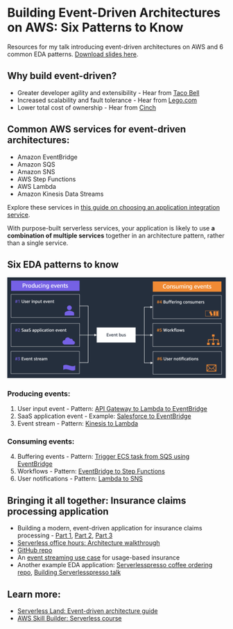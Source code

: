 # Building Event-Driven Architectures on AWS: Six Patterns to Know

Resources for my talk introducing event-driven architectures on AWS and 6 common EDA patterns. [Download slides here](https://github.com/em-shea/eda-patterns-resources/blob/main/Building%20EDAs%20on%20AWS%20%26%20EDA%20Patterns.pdf).

## Why build event-driven?
- Greater developer agility and extensibility - Hear from [Taco Bell](https://youtu.be/U5GZNt0iMZY?t=2139)
- Increased scalability and fault tolerance - Hear from [Lego.com](https://www.youtube.com/watch?v=20KBtJOxUpw)
- Lower total cost of ownership - Hear from [Cinch](https://www.youtube.com/watch?v=wM-dTroS0FA)

## Common AWS services for event-driven architectures:
- Amazon EventBridge
- Amazon SQS
- Amazon SNS
- AWS Step Functions
- AWS Lambda
- Amazon Kinesis Data Streams

Explore these services in [this guide on choosing an application integration service](https://aws.amazon.com/getting-started/decision-guides/application-integration-on-aws-how-to-choose/).

With purpose-built serverless services, your application is likely to use **a combination of multiple services** together in an architecture pattern, rather than a single service.

## Six EDA patterns to know
![Patterns diagram](https://raw.githubusercontent.com/em-shea/eda-patterns-resources/main/patterns.png)
### Producing events:
1. User input event - Pattern: [API Gateway to Lambda to EventBridge](https://serverlessland.com/patterns/apigw-lambda-eventbridge-sam-java)
2. SaaS application event - Example: [Salesforce to EventBridge](https://s12d.com/salesforce-eventbridge)
3. Event stream - Pattern: [Kinesis to Lambda](https://serverlessland.com/patterns/kinesis-lambda)
### Consuming events:
4. Buffering events - Pattern: [Trigger ECS task from SQS using EventBridge](https://serverlessland.com/patterns/eventbridge-sqs-ecs-cdk)
5. Workflows - Pattern: [EventBridge to Step Functions](https://serverlessland.com/patterns/eventbridge-sfn)
6. User notifications - Pattern: [Lambda to SNS](https://serverlessland.com/patterns/lambda-sns-sms)

## Bringing it all together: Insurance claims processing application
- Building a modern, event-driven application for insurance claims processing - [Part 1](https://aws.amazon.com/blogs/industries/building-a-modern-event-driven-application-for-insurance-claims-processing-part-1/), [Part 2](https://aws.amazon.com/blogs/industries/building-a-modern-event-driven-application-for-insurance-claims-processing-part-2/), [Part 3](https://aws.amazon.com/blogs/compute/extending-a-serverless-event-driven-architecture-to-existing-container-workloads/)
- [Serverless office hours: Architecture walkthrough](https://www.youtube.com/watch?v=tkLEaaUmC30)
- [GitHub repo](https://github.com/aws-samples/serverless-eda-insurance-claims-processing)
- An [event streaming use case](https://aws.amazon.com/blogs/apn/telemetry-based-decisions-for-auto-loans-and-usage-based-insurance-on-aws-from-globe-cascadeo/) for usage-based insurance
- Another example EDA application: [Serverlesspresso coffee ordering repo](https://github.com/aws-samples/serverless-coffee), [Building Serverlesspresso talk](https://www.youtube.com/watch?v=qs0U0LdNkV0)

## Learn more:
- [Serverless Land: Event-driven architecture guide](https://serverlessland.com/event-driven-architecture)
- [AWS Skill Builder: Serverless course](https://s12d.com/serverless-badge)